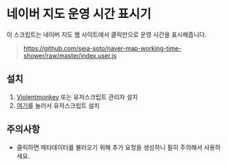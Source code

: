 # 네이버 지도 운영 시간 표시기

이 스크립트는 네이버 지도 웹 사이트에서 클릭만으로 운영 시간을 표시해줍니다.

> https://github.com/seia-soto/naver-map-working-time-shower/raw/master/index.user.js

## 설치

1. [Violentmonkey](https://violentmonkey.github.io/get-it/) 또는 유저스크립트 관리자 설치
2. [여기](https://github.com/seia-soto/naver-map-working-time-shower/raw/master/index.user.js)를 눌러서 유저스크립트 설치

## 주의사항

- 클릭하면 메타데이터를 불러오기 위해 추가 요청을 생성하니 필히 주의해서 사용하세요.
